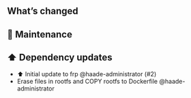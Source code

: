 ## What’s changed

## 🧰 Maintenance

## ⬆️ Dependency updates
- ⬆ Initial update to frp @haade-administrator (#2)
- Erase files in rootfs and COPY rootfs to Dockerfile @haade-administrator
